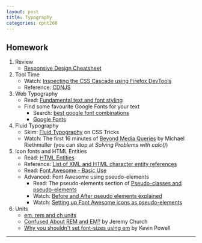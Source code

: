 ```yaml
---
layout: post
title: Typography
categories: cpnt260
---
```


## Homework
1. Review
    - [Responsive Design Cheatsheet]({{site.baseurl}}/cheatsheets/responsive-design/)
2. Tool Time
    - Watch: [Inspecting the CSS Cascade using Firefox DevTools](https://youtu.be/Sp9ZfSvpf7A)
    - Reference: [CDNJS](https://en.wikipedia.org/wiki/Cdnjs)
3. Web Typography
    - Read: [Fundamental text and font styling](https://developer.mozilla.org/en-US/docs/Learn/CSS/Styling_text/Fundamentals)
    - Find some favourite Google Fonts for your text
        - Search: [best google font combinations](https://www.google.com/search?client=firefox-b-d&q=best+google+font+combinations)
        - [Google Fonts](https://fonts.google.com/)
4. Fluid Typography
    - Skim: [Fluid Typography](https://css-tricks.com/simplified-fluid-typography/) on CSS Tricks
    - Watch: The first 16 minutes of [Beyond Media Queries](https://vimeo.com/235428198) by Michael Riethmuller (you can stop at _Solving Problems with calc()_)
5. Icon fonts and HTML Entities
    - Read: [HTML Entities](https://developer.mozilla.org/en-US/docs/Learn/HTML/Introduction_to_HTML/Getting_started#Entity_references_Including_special_characters_in_HTML)
    - Reference: [List of XML and HTML character entity references](https://en.wikipedia.org/wiki/List_of_XML_and_HTML_character_entity_references)
    - Read: [Font Awesome - Basic Use](https://fontawesome.com/how-to-use/on-the-web/referencing-icons/basic-use)
    - Advanced: Font Awesome using pseudo-elements
        - Read: The pseudo-elements section of [Pseudo-classes and pseudo-elements](https://developer.mozilla.org/en-US/docs/Learn/CSS/Building_blocks/Selectors/Pseudo-classes_and_pseudo-elements)
        - Watch: [Before and After pseudo elements explained](https://youtu.be/zGiirUiWslI)
        - Watch: [Setting up Font Awesome icons as pseudo-elements](https://youtu.be/lMBa7gLWyO4)
6. Units
    - [em, rem and ch units](https://developer.mozilla.org/en-US/docs/Learn/CSS/Building_blocks/Values_and_units#Relative_length_units)
    - [Confused About REM and EM?](https://j.eremy.net/confused-about-rem-and-em/) by Jeremy Church
    - [Why you shouldn't set font-sizes using em](https://youtu.be/pautqDqa54I) by Kevin Powell

---